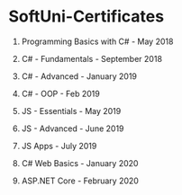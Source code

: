# SoftUni-Certificates
1. Programming Basics with C# - May 2018

2. C# - Fundamentals - September 2018

3. C# - Advanced - January 2019

4. C# - OOP - Feb 2019

5. JS - Essentials - May 2019

6. JS - Advanced - June 2019

7. JS Apps - July 2019

8. C# Web Basics - January 2020

9. ASP.NET Core - February 2020
